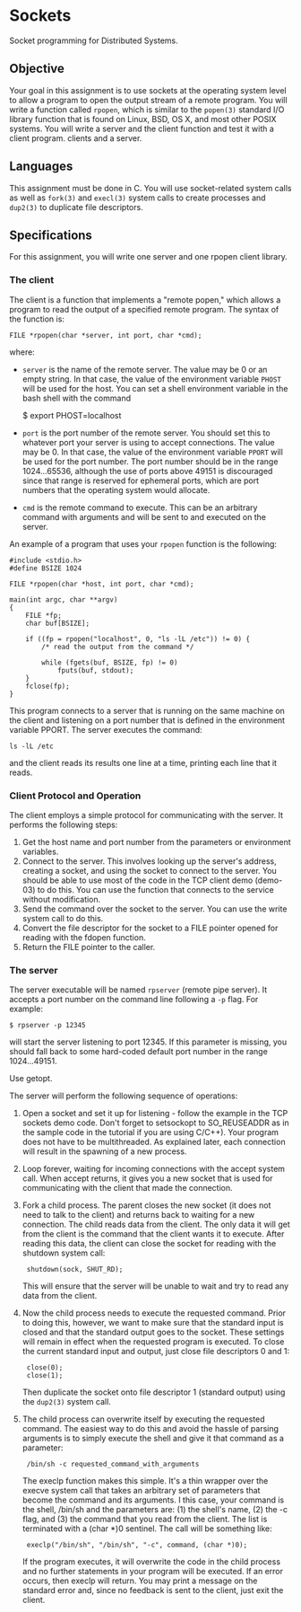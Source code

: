 Sockets
=======
Socket programming for Distributed Systems.

Objective
---------
Your goal in this assignment is to use sockets at the operating system level to
allow a program to open the output stream of a remote program. You will write a
function called `rpopen`, which is similar to the `popen(3)` standard I/O
library function that is found on Linux, BSD, OS X, and most other POSIX
systems. You will write a server and the client function and test it with a
client program.  clients and a server.

Languages
---------
This assignment must be done in C. You will use socket-related system calls as
well as `fork(3)` and `execl(3)` system calls to create processes and `dup2(3)`
to duplicate file descriptors.

Specifications
--------------
For this assignment, you will write one server and one rpopen client library.

### The client
The client is a function that implements a "remote popen," which allows a
program to read the output of a specified remote program. The syntax of the
function is:

    FILE *rpopen(char *server, int port, char *cmd);

where:

- `server` is the name of the remote server. The value may be 0 or an empty
  string. In that case, the value of the environment variable `PHOST` will be
  used for the host. You can set a shell environment variable in the bash shell
  with the command

    $ export PHOST=localhost

- `port` is the port number of the remote server. You should set this to
  whatever port your server is using to accept connections. The value may be 0.
  In that case, the value of the environment variable `PPORT` will be used for
  the port number. The port number should be in the range 1024...65536, although
  the use of ports above 49151 is discouraged since that range is reserved for
  ephemeral ports, which are port numbers that the operating system would
  allocate. 
- `cmd` is the remote command to execute. This can be an arbitrary
  command with arguments and will be sent to and executed on the server.
  
An example of a program that uses your `rpopen` function is the following:

    #include <stdio.h>
    #define BSIZE 1024

    FILE *rpopen(char *host, int port, char *cmd);

    main(int argc, char **argv)
    {
        FILE *fp;
        char buf[BSIZE];

        if ((fp = rpopen("localhost", 0, "ls -lL /etc")) != 0) {
            /* read the output from the command */

            while (fgets(buf, BSIZE, fp) != 0)
                fputs(buf, stdout);
        }
        fclose(fp);
    }

This program connects to a server that is running on the same machine on the
client and listening on a port number that is defined in the environment
variable PPORT. The server executes the command:

    ls -lL /etc

and the client reads its results one line at a time, printing each line that it
reads.

### Client Protocol and Operation
The client employs a simple protocol for communicating with the server. It
performs the following steps:

1. Get the host name and port number from the parameters or environment
   variables.
2. Connect to the server. This involves looking up the server's address,
   creating a socket, and using the socket to connect to the server. You should
   be able to use most of the code in the TCP client demo (demo-03) to do this.
   You can use the function that connects to the service without modification.
3. Send the command over the socket to the server. You can use the write system
   call to do this.
4. Convert the file descriptor for the socket to a FILE pointer opened for
   reading with the fdopen function.
5. Return the FILE pointer to the caller.

### The server
The server executable will be named `rpserver` (remote pipe server). It accepts
a port number on the command line following a `-p` flag. For example:

    $ rpserver -p 12345

will start the server listening to port 12345. If this parameter is missing, you
should fall back to some hard-coded default port number in the range
1024...49151.

Use getopt.

The server will perform the following sequence of operations:

1. Open a socket and set it up for listening - follow the example in the TCP
   sockets demo code. Don't forget to setsockopt to SO_REUSEADDR as in the
   sample code in the tutorial if you are using C/C++). Your program does not
   have to be multithreaded. As explained later, each connection will result in
   the spawning of a new process.
2. Loop forever, waiting for incoming connections with the accept system call.
   When accept returns, it gives you a new socket that is used for communicating
   with the client that made the connection.
3. Fork a child process. The parent closes the new socket (it does not need to
   talk to the client) and returns back to waiting for a new connection.
   The child reads data from the client. The only data it will get from the client
   is the command that the client wants it to execute. After reading this data,
   the client can close the socket for reading with the shutdown system call:

        shutdown(sock, SHUT_RD);

   This will ensure that the server will be unable to wait and try to read any
   data from the client.
4. Now the child process needs to execute the requested command. Prior to doing
   this, however, we want to make sure that the standard input is closed and
   that the standard output goes to the socket. These settings will remain in
   effect when the requested program is executed.  To close the current standard
   input and output, just close file descriptors 0 and 1:

        close(0);
        close(1);

   Then duplicate the socket onto file descriptor 1 (standard output) using the
   `dup2(3)` system call.

5. The child process can overwrite itself by executing the requested command. The
   easiest way to do this and avoid the hassle of parsing arguments is to simply
   execute the shell and give it that command as a parameter:

        /bin/sh -c requested_command_with_arguments

   The execlp function makes this simple. It's a thin wrapper over the execve
   system call that takes an arbitrary set of parameters that become the command
   and its arguments. I this case, your command is the shell, /bin/sh and the
   parameters are: (1) the shell's name, (2) the -c flag, and (3) the command
   that you read from the client. The list is terminated with a (char *)0
   sentinel. The call will be something like:

        execlp("/bin/sh", "/bin/sh", "-c", command, (char *)0);

   If the program executes, it will overwrite the code in the child process and no
   further statements in your program will be executed. If an error occurs, then
   execlp will return. You may print a message on the standard error and, since no
   feedback is sent to the client, just exit the client.
